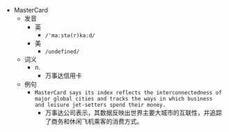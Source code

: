 - MasterCard
  - 发音
    - 英
      - `/'maːstə(r)kaːd/`
    - 美
      - `/undefined/`
  - 词义
    - n.
      - 万事达信用卡
  - 例句
    - `MasterCard says its index reflects the interconnectedness of major global cities and tracks the ways in which business and leisure jet-setters spend their money.`
      - 万事达公司表示，其数据反映出世界主要大城市的互联性，并追踪了商务和休闲飞机乘客的消费方式。

